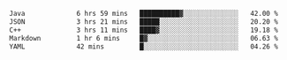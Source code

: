 <!--START_SECTION:waka-->

```txt
Java             6 hrs 59 mins   ██████████▓░░░░░░░░░░░░░░   42.00 %
JSON             3 hrs 21 mins   █████░░░░░░░░░░░░░░░░░░░░   20.20 %
C++              3 hrs 11 mins   ████▓░░░░░░░░░░░░░░░░░░░░   19.18 %
Markdown         1 hr 6 mins     █▓░░░░░░░░░░░░░░░░░░░░░░░   06.63 %
YAML             42 mins         █░░░░░░░░░░░░░░░░░░░░░░░░   04.26 %
```

<!--END_SECTION:waka-->
